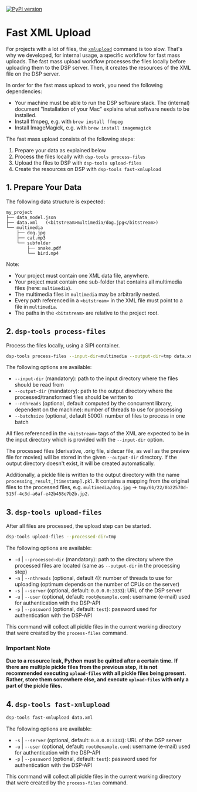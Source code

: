 [![PyPI version](https://badge.fury.io/py/dsp-tools.svg)](https://badge.fury.io/py/dsp-tools)

# Fast XML Upload

For projects with a lot of files, 
the [`xmlupload`](../cli-commands.md#xmlupload) command is too slow.
That's why we developed, for internal usage, a specific workflow for fast mass uploads.
The fast mass upload workflow processes the files locally before uploading them to the DSP server.
Then, it creates the resources of the XML file on the DSP server.

In order for the fast mass upload to work, you need the following dependencies:

- Your machine must be able to run the DSP software stack. 
  The (internal) document "Installation of your Mac" explains what software needs to be installed.
- Install ffmpeg, e.g. with `brew install ffmpeg`
- Install ImageMagick, e.g. with `brew install imagemagick`

The fast mass upload consists of the following steps:

1. Prepare your data as explained below
2. Process the files locally with `dsp-tools process-files`
3. Upload the files to DSP with `dsp-tools upload-files`
4. Create the resources on DSP with `dsp-tools fast-xmlupload`


## 1. Prepare Your Data

The following data structure is expected:

```text
my_project
├── data_model.json
├── data.xml   (<bitstream>multimedia/dog.jpg</bitstream>)
└── multimedia
    ├── dog.jpg
    ├── cat.mp3
    └── subfolder
        ├── snake.pdf
        └── bird.mp4
```

Note:

- Your project must contain one XML data file, anywhere.
- Your project must contain one sub-folder that contains all multimedia files (here: `multimedia`).
- The multimedia files in `multimedia` may be arbitrarily nested.
- Every path referenced in a `<bitstream>` in the XML file must point to a file in `multimedia`.
- The paths in the `<bitstream>` are relative to the project root.


## 2. `dsp-tools process-files`

Process the files locally, using a SIPI container.

```bash
dsp-tools process-files --input-dir=multimedia --output-dir=tmp data.xml 
```

The following options are available:

- `--input-dir` (mandatory): path to the input directory where the files should be read from 
- `--output-dir` (mandatory): path to the output directory where the processed/transformed files should be written to
- `--nthreads` (optional, default computed by the concurrent library, dependent on the machine): 
  number of threads to use for processing
- `--batchsize` (optional, default 5000): number of files to process in one batch

All files referenced in the `<bitstream>` tags of the XML 
are expected to be in the input directory 
which is provided with the `--input-dir` option.

The processed files 
(derivative, .orig file, sidecar file, as well as the preview file for movies) 
will be stored in the given `--output-dir` directory.
If the output directory doesn't exist, it will be created automatically.

Additionally, a pickle file is written to the output directory with the name `processing_result_[timestamp].pkl`.
It contains a mapping from the original files to the processed files,
e.g. `multimedia/dog.jpg` → `tmp/0b/22/0b22570d-515f-4c3d-a6af-e42b458e7b2b.jp2`.


## 3. `dsp-tools upload-files`

After all files are processed, the upload step can be started.


```bash
dsp-tools upload-files --processed-dir=tmp
```

The following options are available:

- `-d` | `--processed-dir` (mandatory): path to the directory where the processed files are located 
                           (same as `--output-dir` in the processing step)
- `-n` | `--nthreads` (optional, default 4): number of threads to use for uploading 
                      (optimum depends on the number of CPUs on the server)
- `-s` | `--server` (optional, default: `0.0.0.0:3333`): URL of the DSP server 
- `-u` | `--user` (optional, default: `root@example.com`): username (e-mail) used for authentication with the DSP-API 
- `-p` | `--password` (optional, default: `test`): password used for authentication with the DSP-API 

This command will collect all pickle files in the current working directory 
that were created by the `process-files` command.


### Important Note

**Due to a resource leak, Python must be quitted after a certain time.**
**If there are multiple pickle files from the previous step,**
**it is not recommended executing `upload-files` with all pickle files being present.**
**Rather, store them somewhere else, and execute `upload-files` with only a part of the pickle files.**


## 4. `dsp-tools fast-xmlupload`

```bash
dsp-tools fast-xmlupload data.xml
```

The following options are available:

- `-s` | `--server` (optional, default: `0.0.0.0:3333`): URL of the DSP server 
- `-u` | `--user` (optional, default: `root@example.com`): username (e-mail) used for authentication with the DSP-API 
- `-p` | `--password` (optional, default: `test`): password used for authentication with the DSP-API 

This command will collect all pickle files in the current working directory 
that were created by the `process-files` command.

